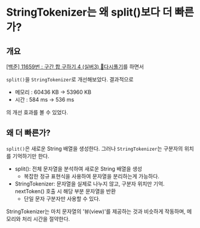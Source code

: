 # StringTokenizer는 왜 split()보다 더 빠른가?

## 개요
[[백준] 11659번 : 구간 합 구하기 4 (실버3) 💭다시풀기](https://github.com/PhiloMonx1/CodingTest/commit/4e571c028966fe2230f45ca4ef91a9d8a2401447)를 하면서

`split()`을 `StringTokenizer`로 개선해보았다. 결과적으로

- 메모리 : 60436 KB -> 53960 KB
- 시간 : 584 ms -> 536 ms 

의 개선 효과를 볼 수 있었다.

## 왜 더 빠른가?
`split()`은 새로운 String 배열을 생성한다. 그러나 `StringTokenizer`는 구분자의 위치를 기억하기만 한다.
- split(): 전체 문자열을 분석하여 새로운 String 배열을 생성 
  - 복잡한 정규 표현식을 사용하여 문자열을 분리하는게 가능하다.
- StringTokenizer: 문자열을 실제로 나누지 않고, 구분자 위치만 기억. nextToken() 호출 시 해당 부분 문자열을 반환
  - 단일 문자 구분자만 사용할 수 있다.

StringTokenizer는 마치 문자열의 '뷰(view)'를 제공하는 것과 비슷하게 작동하며, 메모리와 처리 시간을 절약한다.